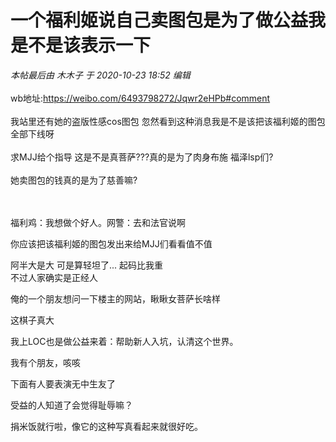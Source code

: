 # 一个福利姬说自己卖图包是为了做公益我是不是该表示一下


<i class="pstatus"> 本帖最后由 木木子 于 2020-10-23 18:52 编辑 </i><br />
<br />
wb地址:https://weibo.com/6493798272/Jqwr2eHPb#comment<br />
<br />
我站里还有她的盗版性感cos图包 忽然看到这种消息我是不是该把该福利姬的图包全部下线呀 <br />
<br />
求MJJ给个指导 这是不是真菩萨???真的是为了肉身布施 福泽lsp们?<br />
<br />
她卖图包的钱真的是为了慈善嘛?<br />
<br />
<br />
<img id="aimg_A3MOr" onclick="zoom(this, this.src, 0, 0, 0)" class="zoom" src="https://imgurl.mxdreamx.com/2020/10/23/TOIMG3f9d81023064716N.png" onmouseover="img_onmouseoverfunc(this)" onload="thumbImg(this)" border="0" alt="" />

福利鸡：我想做个好人。网警：去和法官说啊

你应该把该福利姬的图包发出来给MJJ们看看值不值

阿半大是大 可是算轻坦了... 起码比我重<br />
不过人家确实是正经人<img id="aimg_y4Msz" onclick="zoom(this, this.src, 0, 0, 0)" class="zoom" src="https://cdn.jsdelivr.net/gh/hishis/forum-master/public/images/patch.gif" onmouseover="img_onmouseoverfunc(this)" onload="thumbImg(this)" border="0" alt="" />

俺的一个朋友想问一下楼主的网站，瞅瞅女菩萨长啥样<img src="static/image/smiley/default/lol.gif" smilieid="12" border="0" alt="" />

这棋子真大<br />
<img id="aimg_Lge44" onclick="zoom(this, this.src, 0, 0, 0)" class="zoom" src="https://wx2.sinaimg.cn/mw690/0075tjzOly1gjz4r9wk9yj33282ao4qq.jpg" onmouseover="img_onmouseoverfunc(this)" onload="thumbImg(this)" border="0" alt="" />

我上LOC也是做公益来着：帮助新人入坑，认清这个世界。

我有个朋友，咳咳

下面有人要表演无中生友了<img id="aimg_iS0Mn" onclick="zoom(this, this.src, 0, 0, 0)" class="zoom" src="https://cdn.jsdelivr.net/gh/hishis/forum-master/public/images/patch.gif" onmouseover="img_onmouseoverfunc(this)" onload="thumbImg(this)" border="0" alt="" />

受益的人知道了会觉得耻辱嘛？

<img id="aimg_D2F6n" onclick="zoom(this, this.src, 0, 0, 0)" class="zoom" src="https://www.cosjun.cn/wp-content/uploads/2020/06/1591628852-19da203eac0c85a.jpg" onmouseover="img_onmouseoverfunc(this)" onload="thumbImg(this)" border="0" alt="" /><br />
捐米饭就行啦，像它的这种写真看起来就很好吃。
